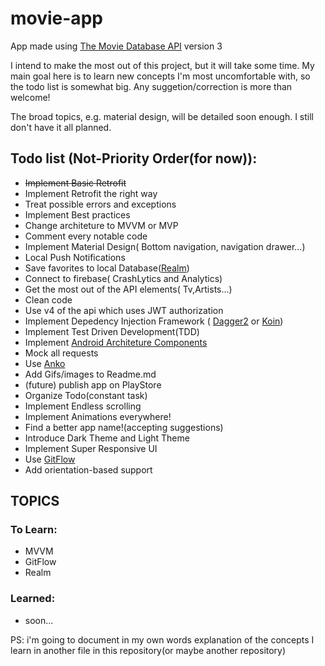 # movie-app
App made using [The Movie Database API](https://developers.themoviedb.org/3) version 3 

I intend to make the most out of this project, but it will take some time. My main goal here is to learn new concepts I'm most uncomfortable with, so the todo list is somewhat big. Any suggetion/correction is more than welcome! 

The broad topics, e.g. material design, will be detailed soon enough. I still don't have it all planned. 


Todo list (Not-Priority Order(for now)):
-
- ~~Implement Basic Retrofit~~
- Implement Retrofit the right way
- Treat possible errors and exceptions
- Implement Best practices
- Change architeture to MVVM or MVP
- Comment every notable code
- Implement Material Design( Bottom navigation, navigation drawer...)
- Local Push Notifications
- Save favorites to local Database([Realm](https://realm.io/))
- Connect to firebase( CrashLytics and Analytics)
- Get the most out of the API elements( Tv,Artists...)
- Clean code
- Use v4 of the api which uses JWT authorization
- Implement Depedency Injection Framework ( [Dagger2](https://github.com/google/dagger) or [Koin](https://github.com/InsertKoinIO/koin))
- Implement Test Driven Development(TDD)
- Implement [Android Architeture Components](https://developer.android.com/topic/libraries/architecture/index.html)
- Mock all requests
- Use [Anko](https://github.com/Kotlin/anko)
- Add Gifs/images to Readme.md
- (future) publish app on PlayStore
- Organize Todo(constant task)
- Implement Endless scrolling
- Implement Animations everywhere!
- Find a better app name!(accepting suggestions)
- Introduce Dark Theme and Light Theme
- Implement Super Responsive UI  
- Use [GitFlow](https://www.atlassian.com/git/tutorials/comparing-workflows/gitflow-workflow)
- Add orientation-based support 

## TOPICS

### To Learn:

- MVVM
- GitFlow
- Realm

### Learned:
- soon...

PS: i'm going to document in my own words explanation of the concepts I learn in another file in this repository(or maybe another repository)








